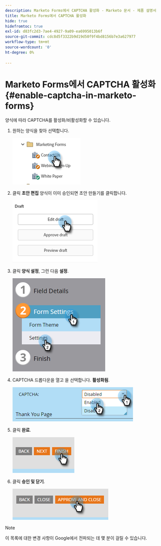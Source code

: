 ```yaml
---
description: Marketo Forms에서 CAPTCHA 활성화 - Marketo 문서 - 제품 설명서
title: Marketo Forms에서 CAPTCHA 활성화
hide: true
hidefromtoc: true
exl-id: d83fc2d3-7ae4-4927-9a09-ea6995013b6f
source-git-commit: cdc8d5f3322b9d19d50f9f4bd8156b7e3a627977
workflow-type: tm+mt
source-wordcount: '0'
ht-degree: 0%

---
```


# Marketo Forms에서 CAPTCHA 활성화 {#enable-captcha-in-marketo-forms}

양식에 따라 CAPTCHA를 활성화/비활성화할 수 있습니다.

1. 원하는 양식을 찾아 선택합니다.

   ![](assets/enable-captcha-in-marketo-forms-1.png)

1. 클릭 **초안 편집** 양식이 이미 승인되면 초안 만들기를 클릭합니다.

   ![](assets/enable-captcha-in-marketo-forms-2.png)

1. 클릭 **양식 설정**, 그런 다음 **설정**.

   ![](assets/enable-captcha-in-marketo-forms-3.png)

1. CAPTCHA 드롭다운을 열고 을 선택합니다. **활성화됨**.

   ![](assets/enable-captcha-in-marketo-forms-4.png)

1. 클릭 **완료**.

   ![](assets/enable-captcha-in-marketo-forms-5.png)

1. 클릭 **승인 및 닫기**.

   ![](assets/enable-captcha-in-marketo-forms-6.png)

>[!NOTE]
>
>이 목록에 대한 변경 사항이 Google에서 전파되는 데 몇 분이 걸릴 수 있습니다.
